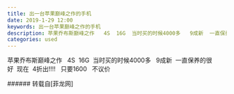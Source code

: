 ```yaml
---
title: 出一台苹果巅峰之作的手机
date: 2019-1-29 12:00
keywords: 出一台苹果巅峰之作的手机
description: 苹果乔布斯巅峰之作   4S  16G  当时买的时候4000多   9成新  一直保养的很好  现在  4折出!!!!   只要1600   不议价     
categories: used
---
```

<td class="t_f" id="postmessage_2839715">

苹果乔布斯巅峰之作   4S  16G  当时买的时候4000多   9成新  一直保养的很好  现在  4折出!!!!   只要1600   不议价     <br/>
</td>
###### 转载自[菲龙网]